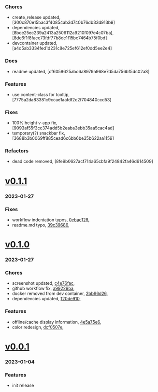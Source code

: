 ### Chores
+ create_release updated, [300c870e15bac3f40854ab3d740b76db33d913b9]
+ dependencies updated, [8bce25ec239a2413a2506112a9210f097e4c07ba], [8de6f1f8face73fdf77b8dc1f15bc7464b75f0bd]
+ devcontainer updated, [a4d5ab3334fed1d231c8e725ef612ef0dd5ee2e4]

### Docs
+ readme updated, [cf6058625abc6a8979a968e7d5da756bf5dc02a8]

### Features
+ use content-class for tooltip, [7775a2da83381c9ccae1aafdf2c2f704840ccd53]

### Fixes
+ 100% height v-app fix, [9093af55f3cc374add5b2eaba3ebb35aa5cac4ad]
+ temporary(?) snackbar fix, [3688b3b0069ff885cead6c6bb6be35b622aa1159]

### Refactors
+ dead code removed, [8fe9b0627acf714a65cbfa9f24842fa46d614509]

# <a href='https://github.com/mrjackwills/flightbox_vue/releases/tag/v0.1.1'>v0.1.1</a>
### 2023-01-27

### Fixes
+ workflow indentation typos, [0ebae128](https://github.com/mrjackwills/flightbox_vue/commit/0ebae1286bbaed68d70613960b560a25fb95bf3c),
+ readme.md typo, [39c39686](https://github.com/mrjackwills/flightbox_vue/commit/39c396860f10488107dbd42968733fa81ef42434),

# <a href='https://github.com/mrjackwills/flightbox_vue/releases/tag/v0.1.0'>v0.1.0</a>
### 2023-01-27

### Chores
+ screenshot updated, [c4e76fac](https://github.com/mrjackwills/flightbox_vue/commit/c4e76facdccfc227caf8f818031c5eae92aa4076),
+ github workflow fix, [a99229ba](https://github.com/mrjackwills/flightbox_vue/commit/a99229ba899051fea6b068874f10a460b6616e06),
+ docker removed from dev container, [2bb96d26](https://github.com/mrjackwills/flightbox_vue/commit/2bb96d26701c776297662c10260b11416af56d43),
+ dependencies updated, [120de910](https://github.com/mrjackwills/flightbox_vue/commit/120de910c830892190e043e9593acf5a877d1c2d),

### Features
+ offline/cache display information, [4e5a75e6](https://github.com/mrjackwills/flightbox_vue/commit/4e5a75e6eaf33fbd6317f4a558e8c3dd6dbf94df),
+ color redesign, [dcf0507e](https://github.com/mrjackwills/flightbox_vue/commit/dcf0507ec38576138bd1c5b9d20070621d77ce7b),


# <a href='https://github.com/mrjackwills/flightbox_vue/releases/tag/v0.0.1'>v0.0.1</a>
### 2023-01-04

### Features
+ init release
